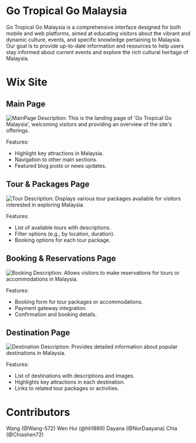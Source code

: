 # Go Tropical Go Malaysia
Go Tropical Go Malaysia is a comprehensive interface designed for both mobile and web platforms, aimed at educating visitors about the vibrant and dynamic culture, events, and specific knowledge pertaining to Malaysia. Our goal is to provide up-to-date information and resources to help users stay informed about current events and explore the rich cultural heritage of Malaysia.

# Wix Site
## Main Page
![MainPage](https://github.com/Wang-572/GTGMblog/blob/main/wix-interface/Main%20Page.png)
Description: This is the landing page of 'Go Tropical Go Malaysia', welcoming visitors and providing an overview of the site's offerings.

Features:
- Highlight key attractions in Malaysia.
- Navigation to other main sections.
- Featured blog posts or news updates.

## Tour & Packages Page
![Tour](https://github.com/Wang-572/GTGMblog/blob/main/wix-interface/Tour%20and%20Packages.png)
Description: Displays various tour packages available for visitors interested in exploring Malaysia.

Features:
- List of available tours with descriptions.
- Filter options (e.g., by location, duration).
- Booking options for each tour package.

## Booking & Reservations Page
![Booking](https://github.com/Wang-572/GTGMblog/blob/main/wix-interface/Booking%20and%20Reservation.png)
Description: Allows visitors to make reservations for tours or accommodations in Malaysia.

Features:
- Booking form for tour packages or accommodations.
- Payment gateway integration.
- Confirmation and booking details.

## Destination Page 
![Destination](https://github.com/Wang-572/GTGMblog/blob/main/wix-interface/Destinations.png)
Description: Provides detailed information about popular destinations in Malaysia.

Features:
- List of destinations with descriptions and images.
- Highlights key attractions in each destination.
- Links to related tour packages or activities.

# Contributors
Wang (@Wang-572)
Wen Hui (@hh1889)
Dayana (@NorDaayana)
Chia (@Chiashen72)

